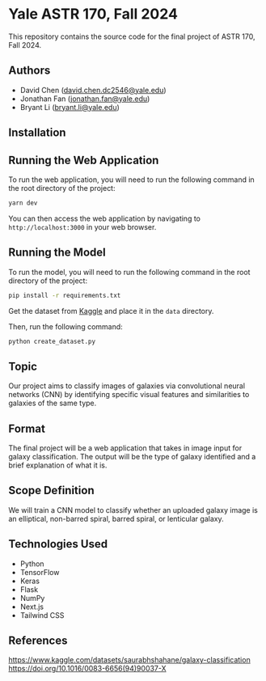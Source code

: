 # Yale ASTR 170, Fall 2024

This repository contains the source code for the final project of ASTR 170, Fall 2024. 

## Authors
- David Chen (david.chen.dc2546@yale.edu)
- Jonathan Fan (jonathan.fan@yale.edu)
- Bryant Li (bryant.li@yale.edu)

## Installation
## Running the Web Application
To run the web application, you will need to run the following command in the root directory of the project:
```bash
yarn dev
```
You can then access the web application by navigating to `http://localhost:3000` in your web browser.

## Running the Model
To run the model, you will need to run the following command in the root directory of the project:

```bash
pip install -r requirements.txt
```

Get the dataset from [Kaggle](https://www.kaggle.com/datasets/saurabhshahane/galaxy-classification) and place it in the `data` directory.

Then, run the following command:

```bash
python create_dataset.py
```


## Topic
Our project aims to classify images of galaxies via convolutional neural networks (CNN) by identifying specific visual features and similarities to galaxies of the same type.
## Format
The final project will be a web application that takes in image input for galaxy classification. The output will be the type of galaxy identified and a brief explanation of what it is. 
## Scope Definition
We will train a CNN model to classify whether an uploaded galaxy image is an elliptical, non-barred spiral, barred spiral, or lenticular galaxy.

## Technologies Used
- Python
- TensorFlow
- Keras
- Flask
- NumPy
- Next.js
- Tailwind CSS

## References
https://www.kaggle.com/datasets/saurabhshahane/galaxy-classification
https://doi.org/10.1016/0083-6656(94)90037-X
